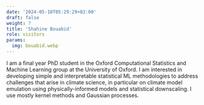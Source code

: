 ```yaml
---
date: '2024-05-10T05:29:29+02:00'
draft: false
weight: 7
title: 'Shahine Bouabid'
role: visitors
params:
  img: bouabid.webp
---
```


I am a final year PhD student in the Oxford Computational Statistics and Machine Learning group at the University of Oxford. I am interested in developing simple and interpretable statistical ML methodologies to address challenges that arise in climate science, in particular on climate model emulation using physically-informed models and statistical downscaling. I use mostly kernel methods and Gaussian processes.
